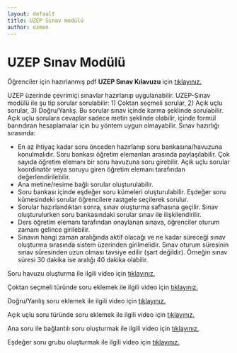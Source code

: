 ```yaml
---
layout: default
title: UZEP Sınav modülü
author: ozmen
---
```

# UZEP Sınav Modülü

Öğrenciler için hazırlanmış pdf **UZEP Sınav Kılavuzu** için [tıklayınız.](assets/files/pdf/UZEPSinavOgrenci.pdf)<br>

UZEP üzerinde çevrimiçi sınavlar hazırlanıp uygulanabilir. UZEP-Sınav modülü ile şu tip sorular sorulabilir: 1) Çoktan seçmeli sorular, 2) Açık uçlu sorular, 3) Doğru/Yanlış. Bu sorular sınav içinde karma şeklinde sorulabilir. Açık uçlu sorulara cevaplar sadece metin şeklinde olabilir, içinde formül barındıran hesaplamalar için bu yöntem uygun olmayabilir. Sınav hazırlığı sırasında:
- En az ihtiyaç kadar soru önceden hazırlanıp soru bankasına/havuzuna konulmalıdır. Soru bankası öğretim elemanları arasında paylaşılabilir. Çok sayıda öğretim elemanı bir soru havuzuna soru girebilir. Açık uçlu sorular koordinatör veya soruyu giren öğretim elemanı tarafından değerlendirilebilir.
- Ana metine/resime bağlı sorular oluşturulabilir.
- Soru bankası içinde eşdeğer soru kümeleri oluşturulabilir. Eşdeğer soru kümesindeki sorular öğrencilere rastgele seçilerek sorulur.
- Sorular hazırlandıktan sonra, sınav oluşturma safhasına geçilir. Sınav oluşturulurken soru bankasındaki sorular sınav ile ilişkilendirilir.
- Ders öğretim elemanı tarafından onaylanan sınava, öğrenciler oturum zamanı gelince girilebilir.
- Sınavın hangi zaman aralığında aktif olacağı ve ne kadar süreceği sınav oluşturma sırasında sistem üzerinden girilmelidir. Sınav oturum süresinin sınav süresinden uzun olması tavsiye edilir (şart değildir). Örneğin sınav süresi 30 dakika ise aralığı 40 dakika olabilir.

Soru havuzu oluşturma ile ilgili video için [tıklayınız.](https://youtu.be/yil-z9KnY4E)

Çoktan seçmeli türünde soru eklemek ile ilgili video için [tıklayınız.](https://youtu.be/419ploeeiEg)

Doğru/Yanlış soru eklemek ile ilgili video için [tıklayınız.](https://youtu.be/KhmTQlD7Or4)

Açık uçlu soru türünde soru eklemek ile ilgili video için [tıklayınız.](https://youtu.be/HIAE81vrRzw)

Ana soru ile bağlantılı soru oluşturmak ile ilgili video için [tıklayınız.](https://youtu.be/iQHbqw--tR8)

Eşdeğer soru grubu oluşturmak ile ilgili video için [tıklayınız.](https://youtu.be/P83KU7H_6D4)
<!--
Sınav oluşturma ile ilgili yardım videosu için [tıklayınız.](https://www.youtube.com/watch?v=niBI-gOsrZQ&list=PLrX4FlRljtXPSl5vKxTHrkxvteyBC003s&index=5)
-->